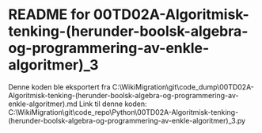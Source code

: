# README for 00TD02A-Algoritmisk-tenking-(herunder-boolsk-algebra-og-programmering-av-enkle-algoritmer)_3
Denne koden ble eksportert fra C:\WikiMigration\git\code_dump\00TD02A-Algoritmisk-tenking-(herunder-boolsk-algebra-og-programmering-av-enkle-algoritmer).md
Link til denne koden: C:\WikiMigration\git\code_repo\Python\00TD02A-Algoritmisk-tenking-(herunder-boolsk-algebra-og-programmering-av-enkle-algoritmer)_3.py
